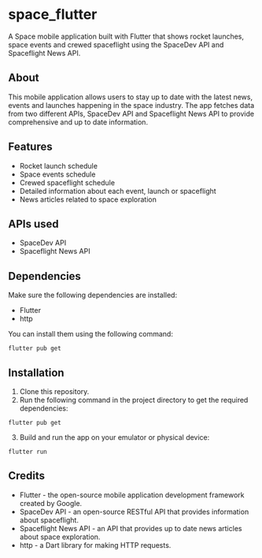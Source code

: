 # space_flutter

A Space mobile application built with Flutter that shows rocket launches, space events and crewed spaceflight using the SpaceDev API and Spaceflight News API.

## About

This mobile application allows users to stay up to date with the latest news, events and launches happening in the space industry. The app fetches data from two different APIs, SpaceDev API and Spaceflight News API to provide comprehensive and up to date information.

## Features

- Rocket launch schedule
- Space events schedule
- Crewed spaceflight schedule
- Detailed information about each event, launch or spaceflight
- News articles related to space exploration

## APIs used

- SpaceDev API
- Spaceflight News API

## Dependencies

Make sure the following dependencies are installed:

- Flutter
- http

You can install them using the following command:

```
flutter pub get
```

## Installation

1. Clone this repository.
2. Run the following command in the project directory to get the required dependencies:

```
flutter pub get
```

3. Build and run the app on your emulator or physical device:

```
flutter run
```

## Credits

- Flutter - the open-source mobile application development framework created by Google.
- SpaceDev API - an open-source RESTful API that provides information about spaceflight.
- Spaceflight News API - an API that provides up to date news articles about space exploration.
- http - a Dart library for making HTTP requests.
